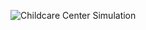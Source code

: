 ![Childcare Center Simulation](https://github.com/user-attachments/assets/ab88f105-fb18-4b93-af90-881b650b0429)
